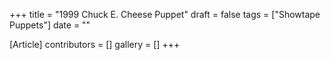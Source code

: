 +++
title = "1999 Chuck E. Cheese Puppet"
draft = false
tags = ["Showtape Puppets"]
date = ""

[Article]
contributors = []
gallery = []
+++